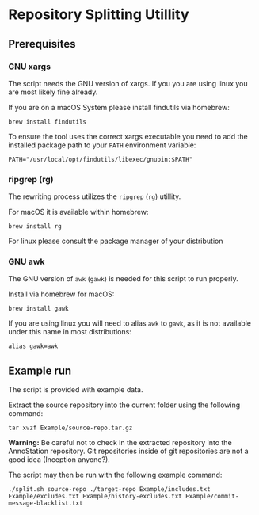# Repository Splitting Utillity

## Prerequisites

### GNU xargs

The script needs the GNU version of xargs. If you you are using linux you are most likely fine already.

If you are on a macOS System please install findutils via homebrew:

```
brew install findutils
```

To ensure the tool uses the correct xargs executable you need to add the installed package path to your
`PATH` environment variable:

```
PATH="/usr/local/opt/findutils/libexec/gnubin:$PATH"
```

### ripgrep (rg)

The rewriting process utilizes the `ripgrep` (`rg`) utillity.

For macOS it is available within homebrew:

```
brew install rg
```

For linux please consult the package manager of your distribution

### GNU awk

The GNU version of `awk` (`gawk`) is needed for this script to run properly.

Install via homebrew for macOS:

`brew install gawk`

If you are using linux you will need to alias `awk` to `gawk`, as it is not available under this name
in most distributions:

`alias gawk=awk`

## Example run

The script is provided with example data.

Extract the source repository into the current folder using the following command:

```
tar xvzf Example/source-repo.tar.gz
```

**Warning:** Be careful not to check in the extracted repository into the AnnoStation repository.
Git repositories inside of git repositories are not a good idea (Inception anyone?).

The script may then be run with the following example command:

```
./split.sh source-repo ./target-repo Example/includes.txt Example/excludes.txt Example/history-excludes.txt Example/commit-message-blacklist.txt
```
